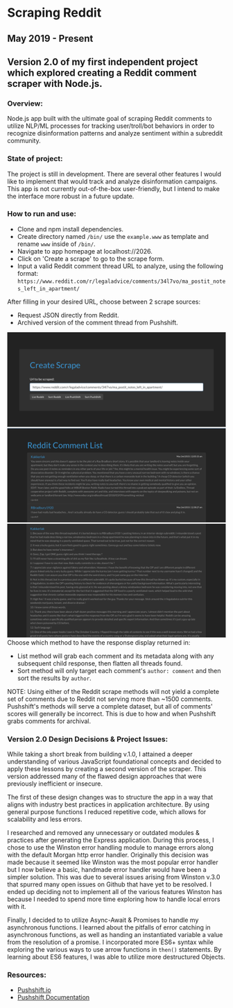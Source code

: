 Scraping Reddit
========
May 2019 - Present
------------------
## Version 2.0 of my first independent project which explored creating a Reddit comment scraper with Node.js.

### Overview:
Node.js app built with the ultimate goal of scraping Reddit comments to utilize NLP/ML processes for tracking user/troll/bot behaviors in order to recognize disinformation patterns and analyze sentiment within a subreddit community.

### State of project:
The project is still in development. There are several other features I would like to implement that would track and analyze disinformation campaigns. This app is not currently out-of-the-box user-friendly, but I intend to make the interface more robust in a future update.

### How to run and use:
- Clone and npm install dependencies.
- Create directory named `/bin/` use the `example.www` as template and rename `www` inside of `/bin/`.
- Navigate to app homepage at localhost://2026. 
- Click on 'Create a scrape' to go to the scrape form. 
- Input a valid Reddit comment thread URL to analyze, using the following format:
`https://www.reddit.com/r/legaladvice/comments/34l7vo/ma_postit_notes_left_in_apartment/`

After filling in your desired URL, choose between 2 scrape sources:
- Request JSON directly from Reddit. 
- Archived version of the comment thread from Pushshift.

![Create scrape](src/imgs/Create-Scrape.png)
![Reddit comment list](src/imgs/Reddit-Comment-List.png)
![Pushshift comment sort](src/imgs/PushShift-Comment-Sort.png)
Choose which method to have the response display returned in:
- List method will grab each comment and its metadata along with any subsequent child response, then flatten all threads found.
- Sort method will only target each comment's `author: comment` and then sort the results by `author`.

NOTE:  Using either of the Reddit scrape methods will not yield a complete set of comments due to Reddit not serving more than ~1500 comments. Pushshift's methods will serve a complete dataset, but all of comments' scores will generally be incorrect. This is due to how and when Pushshift grabs comments for archival.

### Version 2.0 Design Decisions & Project Issues:
While taking a short break from building v.1.0, I attained a deeper understanding of various JavaScript foundational concepts and decided to apply these lessons by creating a second version of the scraper. This version addressed many of the flawed design approaches that were previously inefficient or insecure.

The first of these design changes was to structure the app in a way that aligns with industry best practices in application architecture.  By using general purpose functions I reduced repetitive code, which allows for scalability and less errors.

I researched and removed any unnecessary or outdated modules & practices after generating the Express application. During this process, I chose to use the Winston error handling module to manage errors along with the default Morgan http error handler. Originally this decision was made because it seemed like Winston was the most popular error handler but I now believe a basic, handmade error handler would have been a simpler solution. This was due to several issues arising from Winston v.3.0 that spurred many open issues on Github that have yet to be resolved. I ended up deciding not to implement all of the various features Winston has because I needed to spend more time exploring how to handle local errors with it.

Finally, I decided to to utilize Async-Await & Promises to handle my asynchronous functions. I learned about the pitfalls of error catching in asynchronous functions, as well as handing an instantiated variable a value from the resolution of a promise. I incorporated more ES6+ syntax while exploring the various ways to use arrow functions in `then()` statements.  By learning about ES6 features, I was able to utilize more destructured Objects.

### Resources:
- [Pushshift.io](https://pushshift.io/)
- [Pushshift Documentation](https://pushshift.io/api-parameters/)
